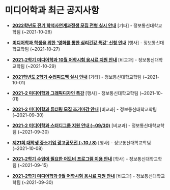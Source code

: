 # 미디어학과 최근 공지사항

* **[2022학년도 전기 학석사연계과정생 모집 전형 실시 안내](https://media.ajou.ac.kr/media/board/board01.jsp?mode=view&amp;article_no=225051&amp;board_wrapper=%2Fmedia%2Fboard%2Fboard01.jsp&amp;pager.offset=0&amp;board_no=304)**
 [기타] - 정보통신대학교학팀 (~2021-10-28)

* **[미디어학과 학생을 위한 &#x27;영화를 통한 심리건강 특강&#x27; 신청 안내](https://media.ajou.ac.kr/media/board/board01.jsp?mode=view&amp;article_no=225024&amp;board_wrapper=%2Fmedia%2Fboard%2Fboard01.jsp&amp;pager.offset=0&amp;board_no=304)**
 [행사] - 정보통신대학교학팀 (~2021-10-27)

* **[2021-2학기 미디어학과 10월 어학시험 응시료 지원 안내](https://media.ajou.ac.kr/media/board/board01.jsp?mode=view&amp;article_no=224980&amp;board_wrapper=%2Fmedia%2Fboard%2Fboard01.jsp&amp;pager.offset=0&amp;board_no=304)**
 [비교과] - 정보통신대학교학팀 (~2021-10-29)

* **[2021학년도 2학기 수업피드백 실시 안내](https://media.ajou.ac.kr/media/board/board01.jsp?mode=view&amp;article_no=224944&amp;board_wrapper=%2Fmedia%2Fboard%2Fboard01.jsp&amp;pager.offset=0&amp;board_no=304)**
 [기타] - 정보통신대학교학팀 (~2021-10-01)

* **[2021-2 미디어학과 그래픽디자인 특강](https://media.ajou.ac.kr/media/board/board01.jsp?mode=view&amp;article_no=224931&amp;board_wrapper=%2Fmedia%2Fboard%2Fboard01.jsp&amp;pager.offset=0&amp;board_no=304)**
 [행사] - 정보통신대학교학팀 (~2021-10-01)

* **[2021-2 미디어학과 튜터링 모집 조기마감 안내](https://media.ajou.ac.kr/media/board/board01.jsp?mode=view&amp;article_no=224700&amp;board_wrapper=%2Fmedia%2Fboard%2Fboard01.jsp&amp;pager.offset=0&amp;board_no=304)**
 [비교과] - 정보통신대학교학팀 (~2021-09-30)

* **[2021-2 미디어학과 스터디그룹 지원 안내 (~09/30)](https://media.ajou.ac.kr/media/board/board01.jsp?mode=view&amp;article_no=224694&amp;board_wrapper=%2Fmedia%2Fboard%2Fboard01.jsp&amp;pager.offset=0&amp;board_no=304)**
 [비교과] - 정보통신대학교학팀 (~2021-09-30)

* **[제21회 대학생 중소기업 광고공모전 (~10 / 8)](https://media.ajou.ac.kr/media/board/board01.jsp?mode=view&amp;article_no=224687&amp;board_wrapper=%2Fmedia%2Fboard%2Fboard01.jsp&amp;pager.offset=0&amp;board_no=304)**
 [행사] - 정보통신대학교학팀 (~2021-10-08)

* **[2021-2학기 수업에 필요한 어도비 프로그램 이용 안내](https://media.ajou.ac.kr/media/board/board01.jsp?mode=view&amp;article_no=224667&amp;board_wrapper=%2Fmedia%2Fboard%2Fboard01.jsp&amp;pager.offset=0&amp;board_no=304)**
 [학사] - 정보통신대학교학팀 (~2021-09-15)

* **[2021-2학기 미디어학과 9월 어학시험 응시료 지원 안내](https://media.ajou.ac.kr/media/board/board01.jsp?mode=view&amp;article_no=224625&amp;board_wrapper=%2Fmedia%2Fboard%2Fboard01.jsp&amp;pager.offset=0&amp;board_no=304)**
 [비교과] - 정보통신대학교학팀 (~2021-09-30)
